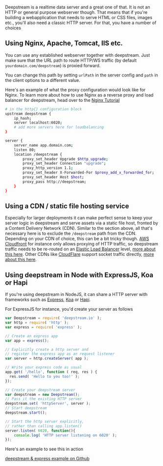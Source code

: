 Deepstream is a realtime data server and a great one of that. It is not an HTTP or general purpose webserver though. That means that if you're building a webapplication that needs to serve HTML or CSS files, images etc., you'll also need a classic HTTP server. For that, you have a number of choices

## Using Nginx, Apache, Tomcat, IIS etc.
You can use any established webserver together with deepstream. Just make sure that the URL path to route HTTP/WS traffic (by default `yourdomain.com/deepstream`) is proxied forward.

You can change this path by setting `urlPath` in the server config and `path` in the client options to a different value.

Here's an example of what the proxy configuration would look like for Nginx. To learn more about how to use Nginx as a reverse proxy and load balancer for deepstream, head over to the [Nginx Tutorial](../other-nginx/)

```bash
# in the http{} configuration block
upstream deepstream {
    ip_hash;
    server localhost:6020;
    # add more servers here for loadbalancing
}

server {
    server_name app.domain.com;
    listen 80;
    location /deepstream {
        proxy_set_header Upgrade $http_upgrade;
        proxy_set_header Connection "upgrade";
        proxy_http_version 1.1;
        proxy_set_header X-Forwarded-For $proxy_add_x_forwarded_for;
        proxy_set_header Host $host;
        proxy_pass http://deepstream;
    }
}
```

## Using a CDN / static file hosting service
Especially for larger deployments it can make perfect sense to keep your server logic in deepstream and serve assets via a static file host, fronted by a Content Delivery Network (CDN). Similar to the section above, all that's necessary here is to exclude the `/deepstream` path from the CDN. Depending on your CDN of choice, this can be a bit tricky though. [AWS Cloudfront](https://aws.amazon.com/cloudfront/) for instance only allows proxying of HTTP traffic, so deepstream traffic needs to be re-routed on an [Elastic Load Balancer](https://aws.amazon.com/elasticloadbalancing/) level, [more about this here](https://forums.aws.amazon.com/thread.jspa?messageID=589328). Other CDNs like [CloudFlare](https://www.cloudflare.com/) support socket traffic directly, [more about this here](https://blog.cloudflare.com/cloudflare-now-supports-websockets/).

## Using deepstream in Node with ExpressJS, Koa or Hapi
If you're using deepstream in NodeJS, it can share a HTTP server with frameworks such as [Express](//expressjs.com/), [Koa](//koajs.com/) or [Hapi](//hapijs.com/).

For ExpressJS for instance, you'd create your server as follows

```javascript
var Deepstream = require( 'deepstream.io' );
var http = require( 'http' );
var express = require( 'express' );

// Create an express app
var app = express();

// Explicitly create a http server and
// register the express app as an request listener
var server = http.createServer( app );

// Write your express code as usual
app.get( '/hello', function ( req, res ) {
  res.send( 'Hello to you too!' );
});

// Create your deepstream server
var deepstream = new Deepstream();
// Pass it the existing HTTP server
deepstream.set( 'httpServer', server );
// Start deepstream
deepstream.start();

// Start the http server explicitly,
// rather than calling app.listen()
server.listen( 6020, function(){
    console.log( 'HTTP server listening on 6020' );
});
```

Here's an example to see this in action

<a class="mega" href="//github.com/deepstreamIO/ds-tutorial-express"><i class="fa fa-github"></i>deepstream & express example on Github</a>
